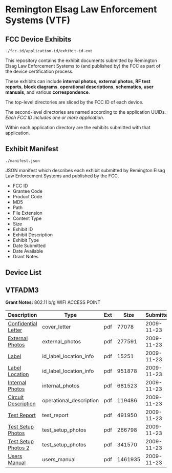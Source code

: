 # Remington Elsag Law Enforcement Systems (VTF)
## FCC Device Exhibits

```
./fcc-id/application-id/exhibit-id.ext
```

This repository contains the exhibit documents submitted by Remington Elsag Law Enforcement Systems to (and published by) the FCC as part of the device certification process.

These exhibits can include **internal photos**, **external photos**, **RF test reports**, **block diagrams**, **operational descriptions**, **schematics**, **user manuals**, and various **correspondence**.

The top-level directories are sliced by the FCC ID of each device.

The second-level directories are named according to the application UUIDs. *Each FCC ID includes one or more application.*

Within each application directory are the exhibits submitted with that application. 

## Exhibit Manifest

```
./manifest.json
```

JSON manifest which describes each exhibit submitted by Remington Elsag Law Enforcement Systems and published by the FCC.

- FCC ID
- Grantee Code
- Product Code
- MD5
- Path
- File Extension
- Content Type
- Size
- Exhibit ID
- Exhibit Description
- Exhibit Type
- Date Submitted
- Date Available
- Grant Notes

## Device List
## VTFADM3
**Grant Notes:** 802.11 b/g WIFI ACCESS POINT

| Description | Type | Ext | Size | Submitted | Available |
| ----------- | ---- | --- | ---- | --------- | --------- |
| [Confidential Letter](VTFADM3/32717210abe39d96fd0a178d9e04a798/1203494.pdf) | cover_letter | pdf | 77078 | 2009-11-23 | 2009-11-25 |
| [External Photos](VTFADM3/32717210abe39d96fd0a178d9e04a798/1203495.pdf) | external_photos | pdf | 277591 | 2009-11-23 | 2009-11-25 |
| [Label](VTFADM3/32717210abe39d96fd0a178d9e04a798/1203496.pdf) | id_label_location_info | pdf | 15251 | 2009-11-23 | 2009-11-25 |
| [Label Location](VTFADM3/32717210abe39d96fd0a178d9e04a798/1203499.pdf) | id_label_location_info | pdf | 951878 | 2009-11-23 | 2009-11-25 |
| [Internal Photos](VTFADM3/32717210abe39d96fd0a178d9e04a798/1203498.pdf) | internal_photos | pdf | 681523 | 2009-11-23 | 2009-11-25 |
| [Circuit Description](VTFADM3/32717210abe39d96fd0a178d9e04a798/1203500.pdf) | operational_description | pdf | 119486 | 2009-11-23 | 2009-11-25 |
| [Test Report](VTFADM3/32717210abe39d96fd0a178d9e04a798/1203492.pdf) | test_report | pdf | 491950 | 2009-11-23 | 2009-11-25 |
| [Test Setup Photos](VTFADM3/32717210abe39d96fd0a178d9e04a798/1203491.pdf) | test_setup_photos | pdf | 266798 | 2009-11-23 | 2009-11-25 |
| [Test Setup Photos 2](VTFADM3/32717210abe39d96fd0a178d9e04a798/1203497.pdf) | test_setup_photos | pdf | 341570 | 2009-11-23 | 2009-11-25 |
| [Users Manual](VTFADM3/32717210abe39d96fd0a178d9e04a798/1203493.pdf) | users_manual | pdf | 1461935 | 2009-11-23 | 2009-11-25 |
